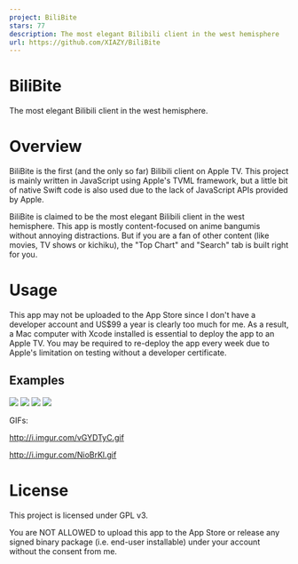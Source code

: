 ```yaml
---
project: BiliBite
stars: 77
description: The most elegant Bilibili client in the west hemisphere
url: https://github.com/XIAZY/BiliBite
---
```


# BiliBite
The most elegant Bilibili client in the west hemisphere.

# Overview
BiliBite is the first (and the only so far) Bilibili client on Apple TV. This project is mainly written in JavaScript using Apple's TVML framework, but a little bit of native Swift code is also used due to the lack of JavaScript APIs provided by Apple.

BiliBite is claimed to be the most elegant Bilibili client in the west hemisphere. This app is mostly content-focused on anime bangumis without annoying distractions. But if you are a fan of other content (like movies, TV shows or kichiku), the "Top Chart" and "Search" tab is built right for you.

# Usage
This app may not be uploaded to the App Store since I don't have a developer account and US$99 a year is clearly too much for me. As a result, a Mac computer with Xcode installed is essential to deploy the app to an Apple TV. You may be required to re-deploy the app every week due to Apple's limitation on testing without a developer certificate.

## Examples
![](https://i.imgur.com/uDkBstB.jpg)
![](https://i.imgur.com/4d1ArFh.jpg)
![](https://i.imgur.com/SebVCKv.jpg)
![](https://i.imgur.com/B9Gqqhv.png)

GIFs:

http://i.imgur.com/vGYDTyC.gif

http://i.imgur.com/NioBrKl.gif
# License
This project is licensed under GPL v3.

You are NOT ALLOWED to upload this app to the App Store or release any signed binary package (i.e. end-user installable) under your account without the consent from me.

